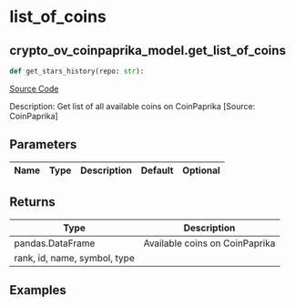 # list_of_coins

## crypto_ov_coinpaprika_model.get_list_of_coins

```python
def get_stars_history(repo: str):
```
[Source Code](https://github.com/OpenBB-finance/OpenBBTerminal/tree/main/openbb_terminal/cryptocurrency/overview/coinpaprika_model.py#L107)

Description: Get list of all available coins on CoinPaprika  [Source: CoinPaprika]

## Parameters

| Name | Type | Description | Default | Optional |
| ---- | ---- | ----------- | ------- | -------- |

## Returns

| Type | Description |
| ---- | ----------- |
| pandas.DataFrame | Available coins on CoinPaprika
rank, id, name, symbol, type |

## Examples


